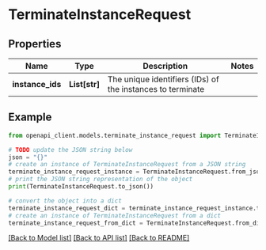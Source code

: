 # TerminateInstanceRequest


## Properties

Name | Type | Description | Notes
------------ | ------------- | ------------- | -------------
**instance_ids** | **List[str]** | The unique identifiers (IDs) of the instances to terminate | 

## Example

```python
from openapi_client.models.terminate_instance_request import TerminateInstanceRequest

# TODO update the JSON string below
json = "{}"
# create an instance of TerminateInstanceRequest from a JSON string
terminate_instance_request_instance = TerminateInstanceRequest.from_json(json)
# print the JSON string representation of the object
print(TerminateInstanceRequest.to_json())

# convert the object into a dict
terminate_instance_request_dict = terminate_instance_request_instance.to_dict()
# create an instance of TerminateInstanceRequest from a dict
terminate_instance_request_from_dict = TerminateInstanceRequest.from_dict(terminate_instance_request_dict)
```
[[Back to Model list]](../README.md#documentation-for-models) [[Back to API list]](../README.md#documentation-for-api-endpoints) [[Back to README]](../README.md)


